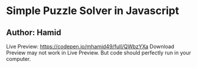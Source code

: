 # Simple Puzzle Solver in Javascript

## Author: Hamid

Live Preview: https://codepen.io/mhamid49/full/QWbzYXa
Download Preview may not work in Live Preview. But code should perfectly run in your computer.
